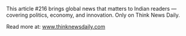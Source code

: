 This article #216 brings global news that matters to Indian readers — covering politics, economy, and innovation. Only on Think News Daily.

Read more at: www.thinknewsdaily.com